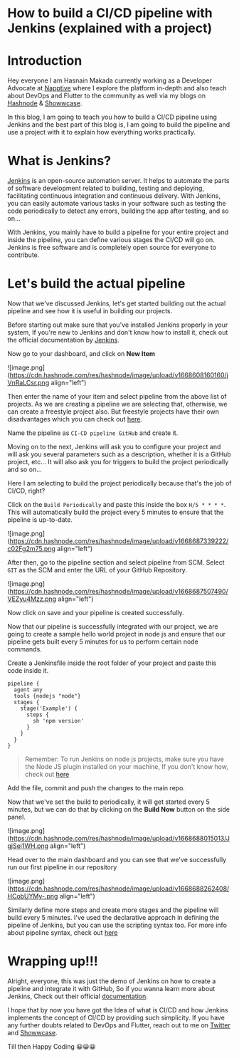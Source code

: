 # How to build a CI/CD pipeline with Jenkins (explained with a project)

# Introduction

Hey everyone I am Hasnain Makada currently working as a Developer Advocate at [Napptive](https://napptive.com) where I explore the platform in-depth and also teach about DevOps and Flutter to the community as well via my blogs on [Hashnode](https://hashnode.com) & [Showwcase](https://showwcase.com/hasnainmakada-99).

In this blog, I am going to teach you how to build a CI/CD pipeline using Jenkins and the best part of this blog is, I am going to build the pipeline and use a project with it to explain how everything works practically.

# What is Jenkins?

[Jenkins](https://www.jenkins.io/) is an open-source automation server. It helps to automate the parts of software development related to building, testing and deploying, facilitating continuous integration and continuous delivery. With Jenkins, you can easily automate various tasks in your software such as testing the code periodically to detect any errors, building the app after testing, and so on...

With Jenkins, you mainly have to build a pipeline for your entire project and inside the pipeline, you can define various stages the CI/CD will go on. Jenkins is free software and is completely open source for everyone to contribute.

# Let's build the actual pipeline

Now that we've discussed Jenkins, let's get started building out the actual pipeline and see how it is useful in building our projects.

Before starting out make sure that you've installed Jenkins properly in your system, If you're new to Jenkins and don't know how to install it, check out the official documentation by [Jenkins](https://www.jenkins.io/doc/book/installing/).

Now go to your dashboard, and click on **New Item**

![image.png](https://cdn.hashnode.com/res/hashnode/image/upload/v1668608160160/jVnRaLCsr.png align="left")

Then enter the name of your item and select pipeline from the above list of projects. As we are creating a pipeline we are selecting that, otherwise, we can create a freestyle project also. But freestyle projects have their own disadvantages which you can check out [here](https://www.jenkins.io/doc/book/using/).

Name the pipeline as `CI-CD pipeline GitHub` and create it.

Moving on to the next, Jenkins will ask you to configure your project and will ask you several parameters such as a description, whether it is a GitHub project, etc... It will also ask you for triggers to build the project periodically and so on...

Here I am selecting to build the project periodically because that's the job of CI/CD, right?

Click on the `Build Periodically` and paste this inside the box `H/5 * * * *`. This will automatically build the project every 5 minutes to ensure that the pipeline is up-to-date.

![image.png](https://cdn.hashnode.com/res/hashnode/image/upload/v1668687339222/c02Fg2m75.png align="left")

After then, go to the pipeline section and select pipeline from SCM. Select `GIT` as the SCM and enter the URL of your GitHub Repository.

![image.png](https://cdn.hashnode.com/res/hashnode/image/upload/v1668687507490/VEZyu4Mzz.png align="left")

Now click on save and your pipeline is created successfully.

Now that our pipeline is successfully integrated with our project, we are going to create a sample hello world project in node js and ensure that our pipeline gets built every 5 minutes for us to perform certain node commands.

Create a Jenkinsfile inside the root folder of your project and paste this code inside it.

```plaintext
pipeline {
  agent any
  tools {nodejs "node"}
  stages {
    stage('Example') {
      steps {
        sh 'npm version'
      }
    }
  }
}
```

> Remember: To run Jenkins on node js projects, make sure you have the Node JS plugin installed on your machine, If you don't know how, check out [here](https://plugins.jenkins.io/nodejs/)

Add the file, commit and push the changes to the main repo.

Now that we've set the build to periodically, it will get started every 5 minutes, but we can do that by clicking on the **Build Now** button on the side panel.

![image.png](https://cdn.hashnode.com/res/hashnode/image/upload/v1668688015013/JgjSej1WH.png align="left")

Head over to the main dashboard and you can see that we've successfully run our first pipeline in our repository

![image.png](https://cdn.hashnode.com/res/hashnode/image/upload/v1668688262408/HCobUYMy-.png align="left")

Similarly define more steps and create more stages and the pipeline will build every 5 minutes. I've used the declarative approach in defining the pipeline of Jenkins, but you can use the scripting syntax too. For more info about pipeline syntax, check out [here](https://www.jenkins.io/doc/book/pipeline/)

# Wrapping up!!!

Alright, everyone, this was just the demo of Jenkins on how to create a pipeline and integrate it with GitHub, So if you wanna learn more about Jenkins, Check out their official [documentation](https://www.jenkins.io/doc/book/getting-started/).

I hope that by now you have got the Idea of what is CI/CD and how Jenkins implements the concept of CI/CD by providing such simplicity. If you have any further doubts related to DevOps and Flutter, reach out to me on [Twitter](https://twitter.com/Hasnain_Makada) and [Showwcase](https://Showwcase.com/hasnainmakada-99).

Till then Happy Coding 😀😀😀